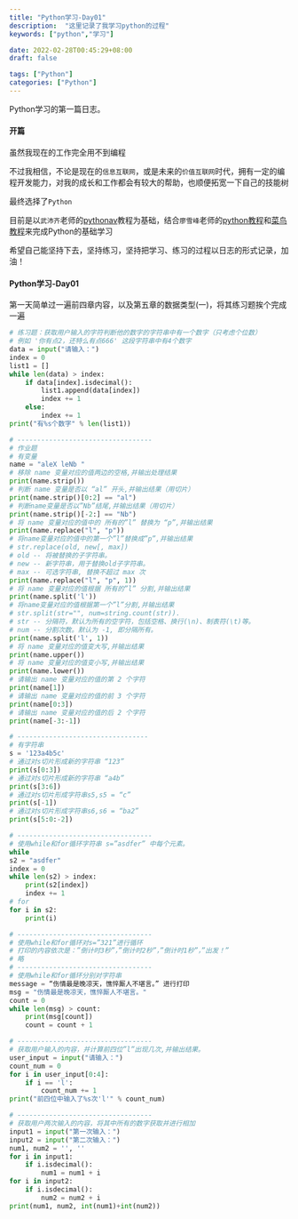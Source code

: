 ```yaml
---
title: "Python学习-Day01"
description:  "这里记录了我学习python的过程"
keywords: ["python","学习"]

date: 2022-02-28T00:45:29+08:00
draft: false

tags: ["Python"]
categories: ["Python"]
---
```


Python学习的第一篇日志。

<!--more-->

#### 开篇

虽然我现在的工作完全用不到编程

不过我相信，不论是现在的`信息互联网`，或是未来的`价值互联网`时代，拥有一定的编程开发能力，对我的成长和工作都会有较大的帮助，也顺便拓宽一下自己的技能树

最终选择了`Python`

目前是以`武沛齐`老师的[pythonav](https://pythonav.com)教程为基础，结合`廖雪峰`老师的[python教程](https://www.liaoxuefeng.com/wiki/1016959663602400)和[菜鸟教程](https://www.runoob.com/python3/python3-tutorial.html)来完成Python的基础学习

希望自己能坚持下去，坚持练习，坚持把学习、练习的过程以日志的形式记录，加油！

#### Python学习-Day01

第一天简单过一遍前四章内容，以及第五章的数据类型(一)，将其练习题挨个完成一遍

```python
# 练习题：获取用户输入的字符判断他的数字的字符串中有一个数字（只考虑个位数）
# 例如 '你有点2，还特么有点666' 这段字符串中有4个数字
data = input("请输入：")
index = 0
list1 = []
while len(data) > index:
    if data[index].isdecimal():
        list1.append(data[index])
        index += 1
    else:
        index += 1
print("有%s个数字" % len(list1))

# ----------------------------------
# 作业题
# 有变量
name = "aleX leNb "
# 移除 name 变量对应的值两边的空格,并输出处理结果
print(name.strip())
# 判断 name 变量是否以 “al” 开头,并输出结果（用切片）
print(name.strip()[0:2] == "al")
# 判断name变量是否以”Nb”结尾,并输出结果（用切片）
print(name.strip()[-2:] == "Nb")
# 将 name 变量对应的值中的 所有的”l” 替换为 “p”,并输出结果
print(name.replace("l", "p"))
# 将name变量对应的值中的第一个”l”替换成”p”,并输出结果
# str.replace(old, new[, max])
# old -- 将被替换的子字符串。
# new -- 新字符串，用于替换old子字符串。
# max -- 可选字符串, 替换不超过 max 次
print(name.replace("l", "p", 1))
# 将 name 变量对应的值根据 所有的”l” 分割,并输出结果
print(name.split('l'))
# 将name变量对应的值根据第一个”l”分割,并输出结果
# str.split(str="", num=string.count(str)).
# str -- 分隔符，默认为所有的空字符，包括空格、换行(\n)、制表符(\t)等。
# num -- 分割次数。默认为 -1, 即分隔所有。
print(name.split('l', 1))
# 将 name 变量对应的值变大写,并输出结果
print(name.upper())
# 将 name 变量对应的值变小写,并输出结果
print(name.lower())
# 请输出 name 变量对应的值的第 2 个字符
print(name[1])
# 请输出 name 变量对应的值的前 3 个字符
print(name[0:3])
# 请输出 name 变量对应的值的后 2 个字符
print(name[-3:-1])

# ---------------------------------
# 有字符串
s = '123a4b5c'
# 通过对s切片形成新的字符串 “123”
print(s[0:3])
# 通过对s切片形成新的字符串 “a4b”
print(s[3:6])
# 通过对s切片形成字符串s5,s5 = “c”
print(s[-1])
# 通过对s切片形成字符串s6,s6 = “ba2”
print(s[5:0:-2])

# ----------------------------------
# 使用while和for循环字符串 s=”asdfer” 中每个元素。
while
s2 = "asdfer"
index = 0
while len(s2) > index:
    print(s2[index])
    index += 1
# for
for i in s2:
    print(i)

# ----------------------------------
# 使用while和for循环对s=”321”进行循环
# 打印的内容依次是：”倒计时3秒”，”倒计时2秒”，”倒计时1秒”，”出发！”
# 略
# ----------------------------------
# 使用while和for循环分别对字符串
message = “伤情最是晚凉天，憔悴厮人不堪言。” 进行打印
msg = "伤情最是晚凉天，憔悴厮人不堪言。"
count = 0
while len(msg) > count:
    print(msg[count])
    count = count + 1

# ----------------------------------
# 获取用户输入的内容，并计算前四位”l”出现几次,并输出结果。
user_input = input("请输入：")
count_num = 0
for i in user_input[0:4]:
    if i == 'l':
        count_num += 1
print("前四位中输入了%s次'l'" % count_num)

# ----------------------------------
# 获取用户两次输入的内容，将其中所有的数字获取并进行相加
input1 = input("第一次输入：")
input2 = input("第二次输入：")
num1, num2 = '', ''
for i in input1:
    if i.isdecimal():
        num1 = num1 + i
for i in input2:
    if i.isdecimal():
        num2 = num2 + i
print(num1, num2, int(num1)+int(num2))

```


















